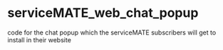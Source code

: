 # serviceMATE_web_chat_popup

code for the chat popup which the serviceMATE subscribers will get to install in their website
